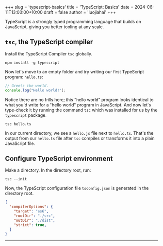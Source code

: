 +++
slug = 'typescript-basics'
title = 'TypeScript: Basics'
date = 2024-06-11T13:00:00+10:00
draft = false
author = 'luojiahai'
+++

TypeScript is a strongly typed programming language that builds on JavaScript, giving you better tooling at any scale.

## `tsc`, the TypeScript compiler

Install the TypeScript Compiler `tsc` globally.
```shell
npm install -g typescript
```

Now let's move to an empty folder and try writing our first TypeScript program: `hello.ts`:
```typescript
// Greets the world.
console.log("Hello world!");
```

Notice there are no frills here; this "hello world" program looks identical to what you'd write for a "hello world"
program in JavaScript. And now let's type-check it by running the command `tsc` which was installed for us by the
`typescript` package.
```shell
tsc hello.ts
```

In our current directory, we see a `hello.js` file next to `hello.ts`. That's the output from our `hello.ts` file after
`tsc` compiles or transforms it into a plain JavaScript file.

## Configure TypeScript environment

Make a directory. In the directory root, run:
```shell
tsc --init
```

Now, the TypeScript configuration file `tsconfig.json` is generated in the directory root.
```json
{
  "compilerOptions": {
    "target": "es6",
    "rootDir": "./src",
    "outDir": "./dist",
    "strict": true,
  }
}
```

---
